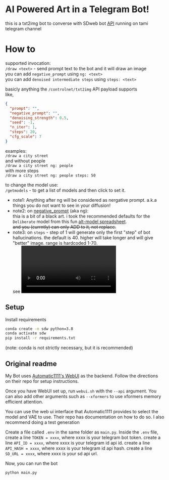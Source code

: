 # AI Powered Art in a Telegram Bot!

this is a txt2img bot to converse with SDweb bot [API](https://github.com/AUTOMATIC1111/stable-diffusion-webui/wiki/API) running on tami telegram channel

# How to

supported invocation:  
`/draw <text>` - send prompt text to the bot and it will draw an image  
you can add `negative_prompt` using `ng: <text>`  
you can add `denoised intermediate steps` using `steps: <text>`  

basicly anything the `/controlnet/txt2img` API payload supports  
like, 
```json
{
  "prompt": "",
  "negative_prompt": "",
  "denoising_strength": 0.5,
  "seed": -1,
  "n_iter": 1,
  "steps": 20,
  "cfg_scale": 7
}
```
examples:  
`/draw a city street`  
and without people  
`/draw a city street ng: people`  
with more steps  
`/draw a city street ng: people steps: 50`  

to change the model use:  
`/getmodels` - to get a list of models and then click to set it. 



- note1: Anything after ng will be considered as nergative prompt. a.k.a things you do not want to see in your diffusion!  
- note2: on [negative_prompt](https://github.com/AUTOMATIC1111/stable-diffusion-webui/wiki/Negative-prompt) (aka ng):  
thia is a bit of a black art. i took the recommended defaults for the `Deliberate` model from this fun [alt-model spreadsheet](https://docs.google.com/spreadsheets/d/1Q0bYKRfVOTUHQbUsIISCztpdZXzfo9kOoAy17Qhz3hI/edit#gid=797387129).  
~~and you (currntly) can only ADD to it, not replace.~~  
- note3: on `steps` - step of 1 will generate only the first "step" of bot hallucinations. the default is 40. higher will take longer and will give "better" image. range is hardcoded 1-70.  
see ![video](https://user-images.githubusercontent.com/57876960/212490617-f0444799-50e5-485e-bc5d-9c24a9146d38.mp4)
## Setup

Install requirements

```bash
conda create -n sdw python=3.8
conda activate sdw
pip install -r requirements.txt
```
(note: conda is not strictly necessary, but it is recommended)

## Original readme

My Bot uses [Automatic1111's WebUI](https://github.com/AUTOMATIC1111/stable-diffusion-webui) as the backend.
Follow the directions on their repo for setup instructions.

Once you have WebUI set up, run `webui.sh` with the `--api` argument. You can also add other
arguments such as `--xformers` to use xformers memory efficient attention.

You can use the web ui interface that Automatic1111 provides to select the model and VAE to use.
Their repo has documentation on how to do so. I also recommend doing a test generation

Create a file called `.env` in the same folder as `main.py`. Inside the `.env` file,
create a line `TOKEN = xxxx`, where xxxx is your telegram bot token.
create a line `API_ID = xxxx`, where xxxx is your telegram id api id.
create a line `API_HASH = xxxx`, where xxxx is your telegram id api hash.
create a line `SD_URL = xxxx`, where xxxx is your sd api url.

Now, you can run the bot

`python main.py`




